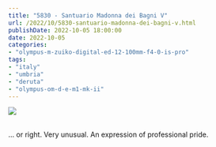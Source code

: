 ```yaml
---
title: "5830 - Santuario Madonna dei Bagni V"
url: /2022/10/5830-santuario-madonna-dei-bagni-v.html
publishDate: 2022-10-05 18:00:00
date: 2022-10-05
categories:
- "olympus-m-zuiko-digital-ed-12-100mm-f4-0-is-pro"
tags:
- "italy"
- "umbria"
- "deruta"
- "olympus-om-d-e-m1-mk-ii"
---
```

<div class="container">
<div class="center"><a target="_blank" href="https://d25zfm9zpd7gm5.cloudfront.net/1200x1200/2019/20190907_094603_lr.jpg"><img class="webfeedsFeaturedVisual" src="https://d25zfm9zpd7gm5.cloudfront.net/0600x0600/2019/20190907_094603_lr.jpg" /></a></div>
</div>
<br />

... or right. Very unusual. An expression of professional
pride.
